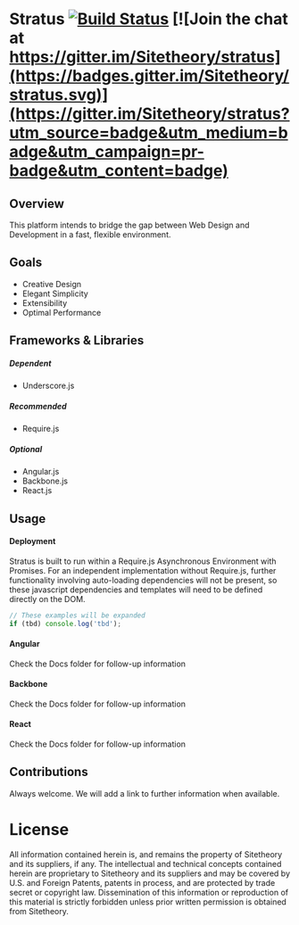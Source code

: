 # Stratus [![Build Status](https://travis-ci.org/Sitetheory/stratus.svg?branch=master)](https://travis-ci.org/Sitetheory/stratus) [![Join the chat at https://gitter.im/Sitetheory/stratus](https://badges.gitter.im/Sitetheory/stratus.svg)](https://gitter.im/Sitetheory/stratus?utm_source=badge&utm_medium=badge&utm_campaign=pr-badge&utm_content=badge)

## Overview

This platform intends to bridge the gap between Web Design and Development in a fast, flexible environment.

## Goals

* Creative Design
* Elegant Simplicity
* Extensibility
* Optimal Performance

## Frameworks & Libraries

##### Dependent

* Underscore.js

##### Recommended

* Require.js

##### Optional

* Angular.js
* Backbone.js
* React.js

## Usage

#### Deployment

Stratus is built to run within a Require.js Asynchronous Environment with Promises.  For an independent implementation without Require.js, further functionality involving auto-loading dependencies will not be present, so these javascript dependencies and templates will need to be defined directly on the DOM. 

```js
// These examples will be expanded
if (tbd) console.log('tbd');
```

#### Angular

Check the Docs folder for follow-up information

#### Backbone

Check the Docs folder for follow-up information

#### React

Check the Docs folder for follow-up information

## Contributions

Always welcome.  We will add a link to further information when available.

# License

All information contained herein is, and remains the property of Sitetheory and its suppliers, if any. The intellectual and technical concepts contained herein are proprietary to Sitetheory and its suppliers and may be covered by U.S. and Foreign Patents, patents in process, and are protected by trade secret or copyright law.  Dissemination of this information or reproduction of this material is strictly forbidden unless prior written permission is obtained from Sitetheory.
